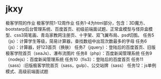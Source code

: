 # jkxy
极客学院的作业
极客学院1-12周作业 任务1-4为html部分，包含：3D魔方、bootstarp后台管理系统、百度首页、初级前端面试题、正常盒模型与怪异盒模型、css3简笔画、青岛家教网注册页、十字架、双飞翼布局、psd切图。 任务5（js）：计算学生等级，简易计算器，查找数组中出现次数最多的字母 任务6（js）：计算器，好123首页（换肤） 任务7（jquery）：登陆后的百度首页、旧版极客学院首页（seaJs）、瀑布流图片 任务8（php）：百度新闻管理系统 任务9（nodejs）：百度新闻管理系统 任务10（fis3）：登陆后的百度首页 任务11（sass）:旧版极客学院首页（sass，gulp）、公交站牌（sass） 任务12：js单例模式、高级前端面试题
